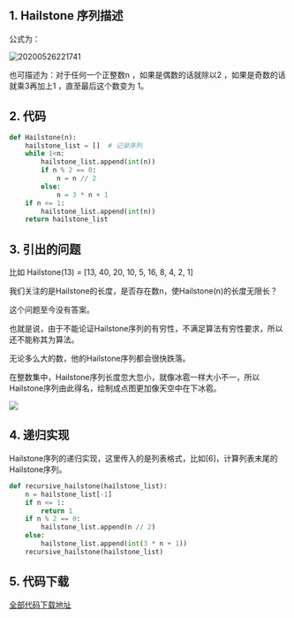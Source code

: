 ## 1. Hailstone 序列描述

公式为：

![20200526221741](https://vistary.gitee.io/imgbed/images/typroa/20200526221741.jpg)

也可描述为：对于任何一个正整数n ，如果是偶数的话就除以2 ，如果是奇数的话就乘3再加上1 ，直至最后这个数变为 1。

## 2. 代码

```python
def Hailstone(n):
    hailstone_list = []  # 记录序列
    while 1<n:
        hailstone_list.append(int(n))
        if n % 2 == 0:
            n = n // 2
        else:
            n = 3 * n + 1
    if n <= 1:
        hailstone_list.append(int(n))
    return hailstone_list
```

## 3. 引出的问题

比如 Hailstone(13) = [13, 40, 20, 10, 5, 16, 8, 4, 2, 1]

我们关注的是Hailstone的长度，是否存在数n，使Hailstone(n)的长度无限长？

这个问题至今没有答案。

也就是说，由于不能论证Hailstone序列的有穷性，不满足算法有穷性要求，所以还不能称其为算法。

无论多么大的数，他的Hailstone序列都会很快跌落。

在整数集中，Hailstone序列长度忽大忽小，就像冰雹一样大小不一，所以Hailstone序列由此得名，绘制成点图更加像天空中在下冰雹。

![](https://vistary.gitee.io/imgbed/images/typroa/hailstone.jpg)

## 4. 递归实现

Hailstone序列的递归实现，这里传入的是列表格式，比如[6]，计算列表末尾的Hailstone序列。

```python
def recursive_hailstone(hailstone_list):
    n = hailstone_list[-1]
    if n <= 1:
        return 1
    if n % 2 == 0:
        hailstone_list.append(n // 2)
    else:
        hailstone_list.append(int(3 * n + 1))
    recursive_hailstone(hailstone_list)
```

## 5. 代码下载

[全部代码下载地址](https://holsey.github.io/algorithm-cradle/sort/3.hailstone.py)

